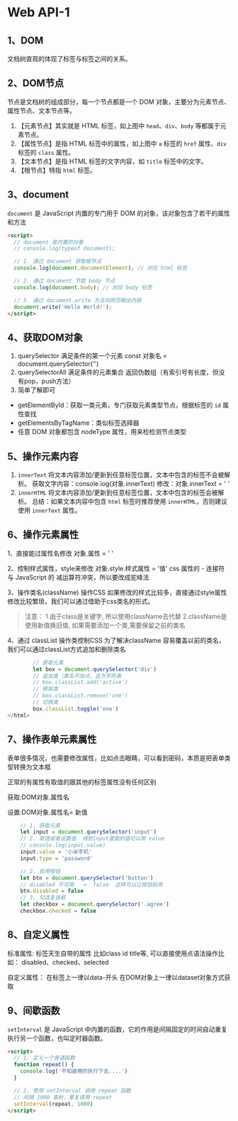 # Web API-1
## 1、DOM
文档树直观的体现了标签与标签之间的关系。

## 2、DOM节点

节点是文档树的组成部分，每一个节点都是一个 DOM 对象，主要分为元素节点、属性节点、文本节点等。

1. 【元素节点】其实就是 HTML 标签，如上图中 `head`、`div`、`body` 等都属于元素节点。
2. 【属性节点】是指 HTML 标签中的属性，如上图中 `a` 标签的 `href` 属性、`div` 标签的 `class` 属性。
3. 【文本节点】是指 HTML 标签的文字内容，如 `title` 标签中的文字。
4. 【根节点】特指 `html` 标签。

## 3、document
`document` 是 JavaScript 内置的专门用于 DOM 的对象，该对象包含了若干的属性和方法

```html
<script>
  // document 是内置的对象
  // console.log(typeof document);

  // 1. 通过 document 获取根节点
  console.log(document.documentElement); // 对应 html 标签

  // 2. 通过 document 节取 body 节点
  console.log(document.body); // 对应 body 标签

  // 3. 通过 document.write 方法向网页输出内容
  document.write('Hello World!');
</script>
```

## 4、获取DOM对象
1. querySelector   满足条件的第一个元素
 const 对象名 = document.querySelector('')
2. querySelectorAll  满足条件的元素集合 返回伪数组（有索引号有长度，但没有pop，push方法）
3. 简单了解即可
- getElementById：获取一类元素，专门获取元素类型节点，根据标签的 `id`  属性查找
- getElementsByTagName：类似标签选择器
- 任意 DOM 对象都包含 nodeType 属性，用来检检测节点类型

## 5、操作元素内容
1. `innerText` 将文本内容添加/更新到任意标签位置，文本中包含的标签不会被解析。
获取文字内容：console.log(对象.innerText)
修改：对象.innerText = '  '
2. `innerHTML` 将文本内容添加/更新到任意标签位置，文本中包含的标签会被解析。
总结：如果文本内容中包含 `html` 标签时推荐使用 `innerHTML`，否则建议使用 `innerText` 属性。

## 6、操作元素属性 
1、直接能过属性名修改
对象.属性 = ' '

2、控制样式属性，style来修改
对象.style.样式属性 = '值'
css 属性的 - 连接符与 JavaScript 的 减运算符冲突，所以要改成驼峰法

3、操作类名(className) 操作CSS
如果修改的样式比较多，直接通过style属性修改比较繁琐，我们可以通过借助于css类名的形式。
>注意：
>1.由于class是关键字, 所以使用className去代替
>2.className是使用新值换旧值, 如果需要添加一个类,需要保留之前的类名

4、通过 classList 操作类控制CSS
为了解决className 容易覆盖以前的类名，我们可以通过classList方式追加和删除类名
~~~javascript
        // 获取元素
        let box = document.querySelector('div')
        // 追加类（类名不加点，且为字符串
        // box.classList.add('active')
        // 移除类
        // box.classList.remove('one')
        // 切换类
        box.classList.toggle('one')
</html>
~~~

## 7、操作表单元素属性
表单很多情况，也需要修改属性，比如点击眼睛，可以看到密码，本质是把表单类型转换为文本框

正常的有属性有取值的跟其他的标签属性没有任何区别

获取:DOM对象.属性名

设置:DOM对象.属性名= 新值

~~~javascript
    // 1. 获取元素
    let input = document.querySelector('input')
    // 2. 取值或者设置值  得到input里面的值可以用 value
    // console.log(input.value)
    input.value = '小米手机'
    input.type = 'password'

    // 2. 启用按钮
    let btn = document.querySelector('button')
    // disabled 不可用   =  false  这样可以让按钮启用
    btn.disabled = false
    // 3. 勾选复选框
    let checkbox = document.querySelector('.agree')
    checkbox.checked = false
~~~

## 8、自定义属性
标准属性: 标签天生自带的属性 比如class id title等, 可以直接使用点语法操作比如： disabled、checked、selected

自定义属性：
在标签上一律以data-开头
在DOM对象上一律以dataset对象方式获取


## 9、间歇函数
`setInterval` 是 JavaScript 中内置的函数，它的作用是间隔固定的时间自动重复执行另一个函数，也叫定时器函数。

```html
<script>
  // 1. 定义一个普通函数
  function repeat() {
    console.log('不知疲倦的执行下去....')
  }

  // 2. 使用 setInterval 调用 repeat 函数
  // 间隔 1000 毫秒，重复调用 repeat
  setInterval(repeat, 1000)
</script>
```